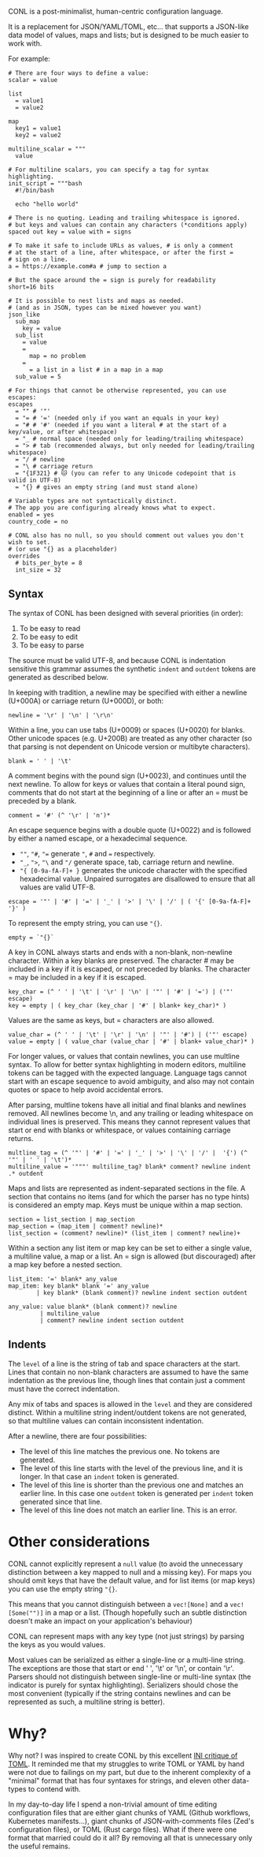 CONL is a post-minimalist, human-centric configuration language.

It is a replacement for JSON/YAML/TOML, etc... that supports a JSON-like data model of values, maps and lists; but is designed to be much easier to work with.

For example:
```
# There are four ways to define a value:
scalar = value

list
  = value1
  = value2

map
  key1 = value1
  key2 = value2

multiline_scalar = """
  value

# For multiline scalars, you can specify a tag for syntax highlighting.
init_script = """bash
  #!/bin/bash

  echo "hello world"

# There is no quoting. Leading and trailing whitespace is ignored.
# but keys and values can contain any characters (*conditions apply)
spaced out key = value with = signs

# To make it safe to include URLs as values, # is only a comment
# at the start of a line, after whitespace, or after the first =
# sign on a line.
a = https://example.com#a # jump to section a

# But the space around the = sign is purely for readability
short=16 bits

# It is possible to nest lists and maps as needed.
# (and as in JSON, types can be mixed however you want)
json_like
  sub_map
    key = value
  sub_list
    = value
    =
      map = no problem
    =
      = a list in a list # in a map in a map
  sub_value = 5

# For things that cannot be otherwise represented, you can use escapes:
escapes
  = "" # '"'
  = "= # '=' (needed only if you want an equals in your key)
  = "# # '#' (needed if you want a literal # at the start of a key/value, or after whitespace)
  = "_ # normal space (needed only for leading/trailing whitespace)
  = "> # tab (recommended always, but only needed for leading/trailing whitespace)
  = "/ # newline
  = "\ # carriage return
  = "{1F321} # 🐱 (you can refer to any Unicode codepoint that is valid in UTF-8)
  = "{} # gives an empty string (and must stand alone)

# Variable types are not syntactically distinct.
# The app you are configuring already knows what to expect.
enabled = yes
country_code = no

# CONL also has no null, so you should comment out values you don't wish to set.
# (or use "{} as a placeholder)
overrides
  # bits_per_byte = 8
  int_size = 32
```

## Syntax

The syntax of CONL has been designed with several priorities (in order):

1. To be easy to read
2. To be easy to edit
3. To be easy to parse

The source must be valid UTF-8, and because CONL is indentation sensitive this grammar assumes the synthetic `indent` and `outdent` tokens are generated as described below.

In keeping with tradition, a newline may be specified with either a newline (U+000A) or carriage return (U+000D), or both:
```
newline = '\r' | '\n' | '\r\n'
```

Within a line, you can use tabs (U+0009) or spaces (U+0020) for blanks. Other unicode spaces (e.g. U+200B) are treated as any other character (so that parsing is not dependent on Unicode version or multibyte characters).
```
blank = ' ' | '\t'
```

A comment begins with the pound sign (U+0023), and continues until the next newline.
To allow for keys or values that contain a literal pound sign, comments that do not start
at the beginning of a line or after an = must be preceded by a blank.
```
comment = '#' (^ '\r' | 'n')*
```

An escape sequence begins with a double quote (U+0022) and is followed by either a named
escape, or a hexadecimal sequence.
* `""`, `"#`, `"=` generate `"`, `#` and `=` respectively.
* `"_`, `">`, `"\` and `"/` generate space, tab, carriage return and newline.
* `"{ [0-9a-fA-F]+ }` generates the unicode character with the specified hexadecimal value. Unpaired surrogates are disallowed to ensure that all values are valid UTF-8.
```
escape = '"' | '#' | '=' | '_' | '>' | '\' | '/' | ( '{' [0-9a-fA-F]+ '}' )
```

To represent the empty string, you can use `"{}`.
```
empty = `"{}`
```

A key in CONL always starts and ends with a non-blank, non-newline character. Within a key blanks are preserved. The character # may be included in a key if it is escaped, or not preceded by blanks. The character = may be included in a key if it is escaped.

```
key_char = (^ ' ' | '\t' | '\r' | '\n' | '"' | '#' | '=') | ('"' escape)
key = empty | ( key_char (key_char | '#' | blank+ key_char)* )
```

Values are the same as keys, but = characters are also allowed.

```
value_char = (^ ' ' | '\t' | '\r' | '\n' | '"' | '#') | ('"' escape)
value = empty | ( value_char (value_char | '#' | blank+ value_char)* )
```

For longer values, or values that contain newlines, you can use multline syntax. To allow for better syntax highlighting in modern editors, multiline tokens can be tagged with the expected language. Language tags cannot start with an escape sequence to avoid ambiguity, and also may not contain quotes or space to help avoid accidental errors.

After parsing, multline tokens have all initial and final blanks and newlines removed. All newlines become \n, and any trailing or leading whitespace on individual lines is preserved. This means they cannot represent values that start or end with blanks or whitespace, or values containing carriage returns.

```
multline_tag = (^ '"' | '#' | '=' | '_' | '>' | '\' | '/' |  '{') (^ '"' | ' ' | '\t')*
multiline_value = '"""' multiline_tag? blank* comment? newline indent .* outdent
```

Maps and lists are represented as indent-separated sections in the file. A section that contains no items (and for which the parser has no type hints) is considered an empty map. Keys must be unique within a map section.
```
section = list_section | map_section
map_section = (map_item | comment? newline)*
list_section = (comment? newline)* (list_item | comment? newline)+
```

Within a section any list item or map key can be set to either a single value, a multiline value, a map or a list. An = sign is allowed (but discouraged) after a map key before a nested section.

```
list_item: '=' blank* any_value
map_item: key blank* blank '=' any_value
        | key blank* (blank comment)? newline indent section outdent

any_value: value blank* (blank comment)? newline
         | multiline_value
         | comment? newline indent section outdent
```

## Indents

The `level` of a line is the string of tab and space characters at the start. Lines that contain no non-blank characters are assumed to have the same indentation as the previous line, though lines that contain just a comment must have the correct indentation.

Any mix of tabs and spaces is allowed in the `level` and they are considered distinct. Within a multiline string indent/outdent tokens are not generated, so that multiline values can contain inconsistent indentation.

After a newline, there are four possibilities:
* The level of this line matches the previous one. No tokens are generated.
* The level of this line starts with the level of the previous line, and it is longer. In that case an `indent` token is generated.
* The level of this line is shorter than the previous one and matches an earlier line. In this case one `outdent` token is generated per `indent` token generated since that line.
* The level of this line does not match an earlier line. This is an error.

# Other considerations

CONL cannot explicitly represent a `null` value (to avoid the unnecessary distinction between a key mapped to null and a missing key). For maps you should omit keys that have the default value, and for list items (or map keys) you can use the empty string `"{}`.

This means that you cannot distinguish between a `vec![None]` and a `vec![Some("")]` in a map or a list. (Though hopefully such an subtle distinction doesn't make an impact on your application's behaviour)

CONL can represent maps with any key type (not just strings) by parsing the keys as you would values.

Most values can be serialized as either a single-line or a multi-line string. The exceptions are those that start or end ' ', '\t' or '\n', or contain '\r'. Parsers should not distinguish between single-line or multi-line syntax (the indicator is purely for syntax highlighting). Serializers should chose the most convenient (typically if the string contains newlines and can be represented as such, a multiline string is better).

# Why?

Why not? I was inspired to create CONL by this excellent [INI critique of
TOML](https://github.com/madmurphy/libconfini/wiki/An-INI-critique-of-TOML). It
reminded me that my struggles to write TOML or YAML by hand were not due to
failings on my part, but due to the inherent complexity of a "minimal" format
that has four syntaxes for strings, and eleven other data-types to contend with.

In my day-to-day life I spend a non-trivial amount of time editing configuration
files that are either giant chunks of YAML (Github workflows, Kubernetes
manifests...), giant chunks of JSON-with-comments files (Zed's configuration
files), or TOML (Rust cargo files). What if there were one format that married
could do it all? By removing all that is unnecessary only the useful remains.
